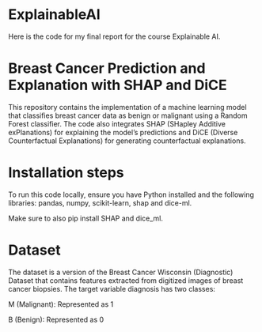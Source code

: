 # ExplainableAI
Here is the code for my final report for the course Explainable AI.

# Breast Cancer Prediction and Explanation with SHAP and DiCE
This repository contains the implementation of a machine learning model that classifies breast cancer data as benign or malignant using a Random Forest classifier. The code also integrates SHAP (SHapley Additive exPlanations) for explaining the model’s predictions and DiCE (Diverse Counterfactual Explanations) for generating counterfactual explanations.

# Installation steps
To run this code locally, ensure you have Python installed and the following libraries: pandas, numpy, scikit-learn, shap and dice-ml.

Make sure to also pip install SHAP and dice_ml.

# Dataset 
The dataset is a version of the Breast Cancer Wisconsin (Diagnostic) Dataset that contains features extracted from digitized images of breast cancer biopsies. The target variable diagnosis has two classes:

M (Malignant): Represented as 1

B (Benign): Represented as 0
